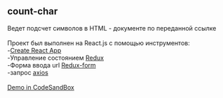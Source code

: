 ## count-char

Ведет подсчет символов в HTML - документе по переданной ссылке <br />
<br />
Проект был выполнен на React.js с помощью инструментов:<br />
-[Create React App](https://github.com/facebook/create-react-app)<br />
-Управление состоянием [Redux](https://github.com/reduxjs/redux)<br/>
-Форма ввода url [Redux-form](https://github.com/erikras/redux-form)<br/>
-запрос [axios](https://github.com/axios/axios)<br/>
<br />
[Demo in CodeSandBox](https://codesandbox.io/s/countchar-q188k)
